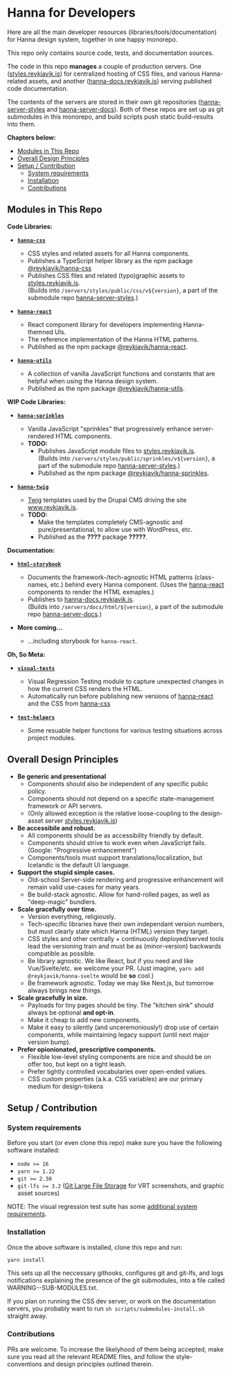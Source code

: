 # Hanna for Developers

Here are all the main developer resources (libraries/tools/documentation) for
Hanna design system, together in one happy monorepo.

This repo only contains source code, tests, and documentation sources.

The code in this repo **manages** a couple of production servers. One
([styles.reykjavik.is][]) for centralized hosting of CSS files, and various
Hanna-related assets, and another
([hanna-docs.reykjavik.is](https://hanna-docs.reykjavik.is)) serving published
code documentation.

The contents of the servers are stored in their own git repositories
([hanna-server-styles][] and [hanna-server-docs][]). Both of these repos are
set up as git submodules in this monorepo, and build scripts push static
build-results into them.

**Chapters below:**

<!-- prettier-ignore-start -->

- [Modules in This Repo](#modules-in-this-repo)
- [Overall Design Principles](#overall-design-principles)
- [Setup / Contribution](#setup--contribution)
  - [System requirements](#system-requirements)
  - [Installation](#installation)
  - [Contributions](#contributions)

<!-- prettier-ignore-end -->

## Modules in This Repo

**Code Libraries:**

- **[`hanna-css`](modules/hanna-css/)**

  - CSS styles and related assets for all Hanna components.
  - Publishes a TypeScript helper library as the npm package
    [@reykjavik/hanna-css](https://www.npmjs.com/package/@reykjavik/hanna-css)
  - Publishes CSS files and related (typo)graphic assets to
    [styles.reykjavik.is][].  
    (Builds into `/servers/styles/public/css/v${version}`, a part of the
    submodule repo [hanna-server-styles][].)

- **[`hanna-react`](modules/hanna-react/)**

  - React component library for developers implementing Hanna-themned UIs.
  - The reference implementation of the Hanna HTML patterns.
  - Published as the npm package
    [@reykjavik/hanna-react](https://www.npmjs.com/package/@reykjavik/hanna-react).

- **[`hanna-utils`](modules/hanna-utils/)**
  - A collection of vanilla JavaScript functions and constants that are
    helpful when using the Hanna design system.
  - Published as the npm package
    [@reykjavik/hanna-utils](https://www.npmjs.com/package/@reykjavik/hanna-utils).

**WIP Code Libraries:**

- **[`hanna-sprinkles`](modules/hanna-sprinkles/)**

  - Vanilla JavaScript "sprinkles" that progressively enhance server-rendered
    HTML components.
  - **TODO:**
    - Publishes JavaScript module files to [styles.reykjavik.is][].  
      (Builds into `/servers/styles/public/sprinkles/v${version}`, a part of
      the submodule repo [hanna-server-styles][].)
    - Published as the npm package
      [@reykjavik/hanna-sprinkles](https://www.npmjs.com/package/@reykjavik/hanna-sprinkles).

- **[`hanna-twig`](modules/hanna-twig/)**

  - [Twig](https://twig.symfony.com/) templates used by the Drupal CMS driving
    the site www.reykjavik.is.
  - **TODO:**
    - Make the templates completely CMS-agnostic and pure/presentational, to
      allow use with WordPress, etc.
    - Published as the **????** package **?????**.

**Documentation:**

- **[`html-storybook`](modules/html-storybook/)**

  - Documents the framework-/tech-agnostic HTML patterns (class-names, etc.)
    behind every Hanna component. (Uses the [hanna-react](modules/hanna-react)
    components to render the HTML exmaples.)
  - Publishes to
    [hanna-docs.reykjavik.is](https://hanna-docs.reykjavik.is/html).  
     (Builds into `/servers/docs/html/${version}`, a part of the submodule repo
    [hanna-server-docs][].)

- **More coming…**
  - …including storybook for `hanna-react`.

**Oh, So Meta:**

- **[`visual-tests`](modules/visual-tests/)**

  - Visual Regression Testing module to capture unexpected changes in how the
    current CSS renders the HTML.
  - Automatically run before publishing new versions of
    [hanna-react](modules/hanna-react/) and the CSS from
    [hanna-css](modules/hanna-css/)

- **[`test-helpers`](modules/test-helpers/)**
  - Some resuable helper functions for various testing situations across
    project modules.

## Overall Design Principles

- **Be generic and presentational**
  - Components should also be independent of any specific public policy.
  - Components should not depend on a specific state-management framework or
    API servers.
  - (Only allowed exception is the relative loose-coupling to the design-asset
    server [styles.reykjavik.is][])
- **Be accessibile and robust.**
  - All components should be as accessibility friendly by default.
  - Components should strive to work even when JavaScript fails. (Google:
    "Progressive enhancement")
  - Components/tools must support translations/localization, but Icelandic is
    the default UI language.
- **Support the stupid simple cases.**
  - Old-school Server-side rendering and progressive enhancement will remain
    valid use-cases for many years.
  - Be build-stack agnostic. Allow for hand-rolled pages, as well as
    "deep-magic" bundlers.
- **Scale gracefully over time.**
  - Version everything, religiously.
  - Tech-specific libraries have their own independant version numbers, but
    must clearly state which Hanna (HTML) version they target.
  - CSS styles and other centrally + continuously deployed/served tools lead
    the versioning train and must be as (minor-version) backwards compatible
    as possible.
  - Be library agnostic. We like React, but if you need and like
    Vue/Svelte/etc. we welcome your PR. (Just imagine,
    `yarn add @reykjavik/hanna-svelte` would be **so** cool.)
  - Be framework agnostic. Today we may like Next.js, but tomorrow always
    brings new things.
- **Scale gracefully in size.**
  - Payloads for tiny pages should be tiny. The "kitchen sink" should always
    be optional **and opt-in**.
  - Make it cheap to add new components.
  - Make it easy to silently (and unceremoniously!) drop use of certain
    components, while maintaining legacy support (until next major version
    bump).
- **Prefer opionionated, prescriptive components.**
  - Flexible low-level styling components are nice and should be on offer too,
    but kept on a tight leash.
  - Prefer tightly controlled vocabularies over open-ended values.
  - CSS custom properties (a.k.a. CSS variables) are our primary medium for
    design-tokens

## Setup / Contribution

### System requirements

Before you start (or even clone this repo) make sure you have the following
software installed:

- `node >= 16`
- `yarn >= 1.22`
- `git >= 2.30`
- `git-lfs >= 3.2` ([Git Large File Storage](https://git-lfs.github.com/) for
  VRT screenshots, and graphic asset sources)

NOTE: The visual regression test suite has some
[additional system requirements](modules/visual-tests/README.md#system-requirements).

### Installation

Once the above software is installed, clone this repo and run:

```sh
yarn install
```

This sets up all the neccessary githooks, configures git and git-lfs, and logs
notifications explaining the presence of the git submodules, into a file
called WARNING--SUB-MODULES.txt.

If you plan on running the CSS dev server, or work on the documentation
servers, you probably want to run `sh scripts/submodules-install.sh` straight
away.

### Contributions

PRs are welcome. To increase the likelyhood of them being accepted, make sure
you read all the relevant README files, and follow the style-conventions and
design principles outlined therein.

<!-- -------------------------------------------------------------- -->

[styles.reykjavik.is]: https://styles.reykjavik.is
[hanna-server-styles]: https://github.com/reykjavikcity/hanna-server-styles
[hanna-server-docs]: https://github.com/reykjavikcity/hanna-server-docs
